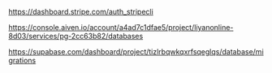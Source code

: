 https://dashboard.stripe.com/auth_stripecli

https://console.aiven.io/account/a4ad7c1dfae5/project/liyanonline-8d03/services/pg-2cc63b82/databases


https://supabase.com/dashboard/project/tizlrbqwkqxrfsqeglqs/database/migrations

